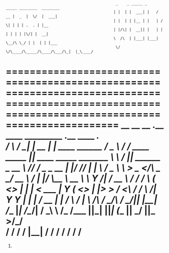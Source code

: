  													 _    _ _____ _     _____ ________  ________ 
													| |  | |  ___| |   /  __ |  _  |  \/  |  ___|
													| |  | | |__ | |   | /  \| | | | .  . | |__  
													| |/\| |  __|| |   | |   | | | | |\/| |  __| 
													\  /\  | |___| |___| \__/\ \_/ | |  | | |___ 
													 \/  \/\____/\_____/\____/\___/\_|  |_\____/ 




=====================================================================================================================================================
 __      __             __          .__                      ____      _________              .__                      ____   ___.__               
/  \    /  \___________|  | __ _____|  |__   ____ ______    /  _ \    /   _____/ ____   _____ |__| ____ _____ _______  \   \ /   |__| ______  _  __
\   \/\/   /  _ \_  __ |  |/ //  ___|  |  \ /  _ \\____ \   >  _ </\  \_____  \_/ __ \ /     \|  |/    \\__  \\_  __ \  \   Y   /|  _/ __ \ \/ \/ /
 \        (  <_> |  | \|    < \___ \|   Y  (  <_> |  |_> > /  <_\ \/  /        \  ___/|  Y Y  |  |   |  \/ __ \|  | \/   \     / |  \  ___/\     / 
  \__/\  / \____/|__|  |__|_ /____  |___|  /\____/|   __/  \_____\ \ /_______  /\___  |__|_|  |__|___|  (____  |__|       \___/  |__|\___  >\/\_/  
       \/                   \/    \/     \/       |__|            \/         \/     \/      \/        \/     \/                          \/        
=====================================================================================================================================================

			
1.
                                             
                                             

